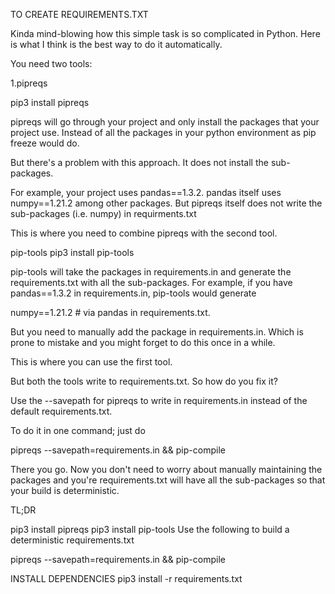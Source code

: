 TO CREATE REQUIREMENTS.TXT

Kinda mind-blowing how this simple task is so complicated in Python. Here is what I think is the best way to do it automatically.

You need two tools:

1.pipreqs

pip3 install pipreqs

pipreqs will go through your project and only install the packages that your project use. Instead of all the packages in your python environment as pip freeze would do.

But there's a problem with this approach. It does not install the sub-packages.

For example, your project uses pandas==1.3.2. pandas itself uses numpy==1.21.2 among other packages. But pipreqs itself does not write the sub-packages (i.e. numpy) in requirments.txt

This is where you need to combine pipreqs with the second tool.

pip-tools
pip3 install pip-tools

pip-tools will take the packages in requirements.in and generate the requirements.txt with all the sub-packages. For example, if you have pandas==1.3.2 in requirements.in, pip-tools would generate

numpy==1.21.2 # via pandas in requirements.txt.

But you need to manually add the package in requirements.in. Which is prone to mistake and you might forget to do this once in a while.

This is where you can use the first tool.

But both the tools write to requirements.txt. So how do you fix it?

Use the --savepath for pipreqs to write in requirements.in instead of the default requirements.txt.

To do it in one command; just do

 pipreqs --savepath=requirements.in && pip-compile

There you go. Now you don't need to worry about manually maintaining the packages and you're requirements.txt will have all the sub-packages so that your build is deterministic.

TL;DR

pip3 install pipreqs
pip3 install pip-tools
Use the following to build a deterministic requirements.txt

 pipreqs --savepath=requirements.in && pip-compile


 INSTALL DEPENDENCIES
 pip3 install -r requirements.txt
